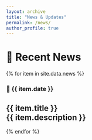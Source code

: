 ```yaml
---
layout: archive
title: "News & Updates"
permalink: /news/
author_profile: true
---
```


📢 Recent News  
===

{% for item in site.data.news %}
### 📅 {{ item.date }}  
**{{ item.title }}**  
{{ item.description }}  
---
{% endfor %}

